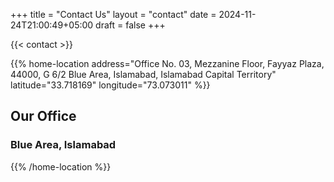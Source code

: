 +++
title = "Contact Us"
layout = "contact"
date = 2024-11-24T21:00:49+05:00
draft = false
+++


{{< contact >}}

{{% home-location
    address="Office No. 03, Mezzanine Floor, Fayyaz Plaza, 44000, G 6/2 Blue Area, Islamabad, Islamabad Capital Territory"
    latitude="33.718169"
    longitude="73.073011" %}} 

## Our Office

### Blue Area, Islamabad



{{% /home-location %}}